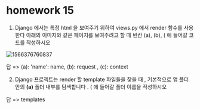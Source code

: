 # homework 15

1. Django 에서는 특정 html 을 보여주기 위하여 views.py 에서 render 함수를 사용한다
   아래의 이미지와 같은 페이지를 보여주려고 할 때 빈칸 (a), (b), ( 에 들어갈 코드를
   작성하시오

![1566376760837](C:\Users\student\AppData\Roaming\Typora\typora-user-images\1566376760837.png)

답 =>  (a): 'name': name,  (b): request ,   (c): context



2. Django 프로젝트는 render 할 template 파일들을 찾을 때 , 기본적으로 앱 폴더 안의
   ____(a)____ 폴더 내부를 탐색합니다 . ( 에 들어갈 폴더 이름을 작성하시오

답 => templates